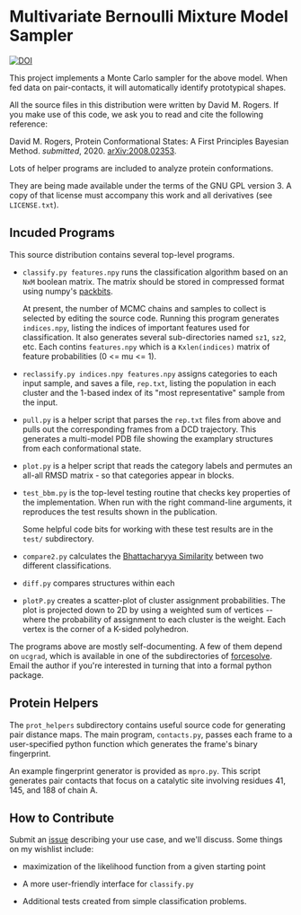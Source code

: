 Multivariate Bernoulli Mixture Model Sampler
============================================

[![DOI](https://zenodo.org/badge/DOI/10.5281/zenodo.4122299.svg)](https://doi.org/10.5281/zenodo.4122299)

This project implements a Monte Carlo sampler for the above model.
When fed data on pair-contacts, it will automatically
identify prototypical shapes.

All the source files in this distribution were written by David M. Rogers.
If you make use of this code, we ask you to read and cite the following
reference:

David M. Rogers, Protein Conformational States: A First Principles Bayesian Method.
*submitted*, 2020. [arXiv:2008.02353](https://arxiv.org/abs/2008.02353).

Lots of helper programs are included to analyze protein conformations.

They are being made available under the terms of the GNU GPL version 3.
A copy of that license must accompany this work and all
derivatives (see `LICENSE.txt`).

Incuded Programs
----------------

This source distribution contains several top-level programs.

* `classify.py features.npy` runs the classification algorithm based on an `NxM` boolean matrix.
  The matrix should be stored in compressed format using numpy's
  [packbits](https://numpy.org/doc/stable/reference/generated/numpy.packbits.html).

  At present, the number of MCMC chains and samples to collect is selected by
  editing the source code.  Running this program generates `indices.npy`, listing the
  indices of important features used for classification.  It also generates
  several sub-directories named `sz1`, `sz2`, etc.  Each contins `features.npy`
  which is a `Kxlen(indices)` matrix of feature probabilities (0 <= mu <= 1).


* `reclassify.py indices.npy features.npy` assigns categories to each input sample,
  and saves a file, `rep.txt`, listing the population in each cluster and the
  1-based index of its "most representative" sample from the input.

* `pull.py` is a helper script that parses the `rep.txt` files from above
  and pulls out the corresponding frames from a DCD trajectory.
  This generates a multi-model PDB file showing the examplary
  structures from each conformational state.

* `plot.py` is a helper script that reads the category labels
  and permutes an all-all RMSD matrix - so that categories appear in blocks.

* `test_bbm.py` is the top-level testing routine that checks key properties
  of the implementation.  When run with the right command-line arguments,
  it reproduces the test results shown in the publication.

  Some helpful code bits for working with these test results are in
  the `test/` subdirectory.

* `compare2.py` calculates the [Bhattacharyya Similarity](https://en.wikipedia.org/wiki/Bhattacharyya_distance)
  between two different classifications.

* `diff.py` compares structures within each 

* `plotP.py` creates a scatter-plot of cluster assignment probabilities.
  The plot is projected down to 2D by using a weighted sum of vertices
  -- where the probability of assignment to each cluster is the weight.
  Each vertex is the corner of a K-sided polyhedron.

The programs above are mostly self-documenting.  A few of them
depend on `ucgrad`, which is available in one of the subdirectories
of [forcesolve](https://github.com/frobnitzem/forcesolve).
Email the author if you're interested in turning that into a formal python package.

Protein Helpers
---------------

The `prot_helpers` subdirectory contains useful source code for generating
pair distance maps.  The main program, `contacts.py`, passes each frame
to a user-specified python function which generates the frame's binary fingerprint.

An example fingerprint generator is provided as `mpro.py`.  This script
generates pair contacts that focus on a catalytic
site involving residues 41, 145, and 188 of chain A.


How to Contribute
-----------------

Submit an [issue](https://github.com/frobnitzem/classifier/issues) describing
your use case, and we'll discuss.  Some things on my wishlist include:

* maximization of the likelihood function from a given starting point

* A more user-friendly interface for `classify.py`

* Additional tests created from simple classification problems.

